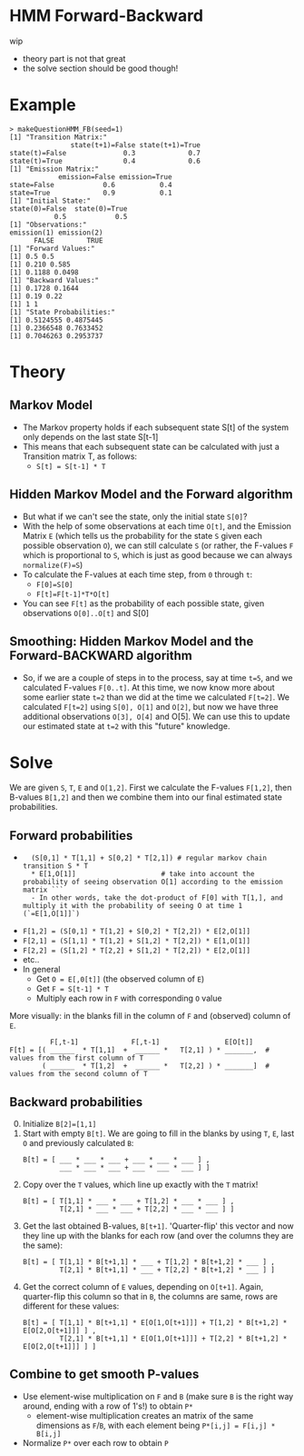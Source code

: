 HMM Forward-Backward
====================

wip
- theory part is not that great
- the solve section should be good though!

# Example
```
> makeQuestionHMM_FB(seed=1)
[1] "Transition Matrix:"
               state(t+1)=False state(t+1)=True
state(t)=False              0.3             0.7
state(t)=True               0.4             0.6
[1] "Emission Matrix:"
            emission=False emission=True
state=False            0.6           0.4
state=True             0.9           0.1
[1] "Initial State:"
state(0)=False  state(0)=True 
           0.5            0.5 
[1] "Observations:"
emission(1) emission(2) 
      FALSE        TRUE 
[1] "Forward Values:"
[1] 0.5 0.5
[1] 0.210 0.585
[1] 0.1188 0.0498
[1] "Backward Values:"
[1] 0.1728 0.1644
[1] 0.19 0.22
[1] 1 1
[1] "State Probabilities:"
[1] 0.5124555 0.4875445
[1] 0.2366548 0.7633452
[1] 0.7046263 0.2953737
```


# Theory
## Markov Model
- The Markov property holds if each subsequent state S[t] of the system only depends on the last state S[t-1]
- This means that each subsequent state can be calculated with just a Transition matrix T, as follows:
	- `S[t] = S[t-1] * T`

## Hidden Markov Model and the Forward algorithm
- But what if we can't see the state, only the initial state `S[0]`?
- With the help of some observations at each time `O[t]`, and the Emission Matrix `E` (which tells us the probability for the state `S` given each possible observation `O`), we can still calculate `S` (or rather, the F-values `F` which is proportional to `S`, which is just as good because we can always `normalize(F)=S`)
- To calculate the F-values at each time step, from `0` through `t`:
	- `F[0]=S[0]`
	- `F[t]=F[t-1]*T*O[t]`
- You can see `F[t]` as the probability of each possible state, given observations `O[0]..O[t]` and S[0]

## Smoothing: Hidden Markov Model and the Forward-BACKWARD algorithm

- So, if we are a couple of steps in to the process, say at time `t=5`, and we calculated F-values `F[0..t]`. At this time, we now know more about some earlier state `t=2` than we did at the time we calculated `F[t=2]`. We calculated `F[t=2]` using `S[0], O[1]` and  `O[2]`, but now we have three additional observations `O[3], O[4]` and O[5]. We can use this to update our estimated state at `t=2` with this "future" knowledge.

# Solve
We are given `S`, `T`, `E` and `O[1,2]`. First we calculate the F-values `F[1,2]`, then B-values `B[1,2]` and then we combine them into our final estimated state probabilities.

## Forward probabilities
- ```F[1,1] = 
	(S[0,1] * T[1,1] + S[0,2] * T[2,1]) # regular markov chain transition S * T
	* E[1,O[1]]						# take into account the probability of seeing observation O[1] according to the emission matrix ```
	- In other words, take the dot-product of F[0] with T[1,], and multiply it with the probability of seeing O at time 1 (`=E[1,O[1]]`)
- `F[1,2] = (S[0,1] * T[1,2] + S[0,2] * T[2,2]) * E[2,O[1]]`
- `F[2,1] = (S[1,1] * T[1,2] + S[1,2] * T[2,2]) * E[1,O[1]]`
- `F[2,2] = (S[1,2] * T[2,2] + S[1,2] * T[2,2]) * E[2,O[1]]`
- etc..
- In general
	- Get `O = E[,0[t]]` (the observed column of `E`)
	- Get `F = S[t-1] * T`
	- Multiply each row in `F` with corresponding `O` value

More visually: in the blanks fill in the column of `F` and (observed) column of `E`.
```
          F[,t-1]             F[,t-1]                E[O[t]]
F[t] = [( ______  * T[1,1]  +  ______ *   T[2,1] ) * _______,  # values from the first column of T
        ( ______  * T[1,2]  +  ______ *   T[2,2] ) * _______]  # values from the second column of T
```


## Backward probabilities
0. Initialize `B[2]=[1,1]`
1. Start with empty `B[t]`. We are going to fill in the blanks by using `T`, `E`, last `O` and previously calculated `B`:
	```
	B[t] = [ ___ * ___ * ___ + ___ * ___ * ___ ] ,
	         ___ * ___ * ___ + ___ * ___ * ___ ] ]
	```
2. Copy over the `T` values, which line up exactly with the `T` matrix!
	```
	B[t] = [ T[1,1] * ___ * ___ + T[1,2] * ___ * ___ ] ,
	         T[2,1] * ___ * ___ + T[2,2] * ___ * ___ ] ]
	```
3. Get the last obtained B-values, `B[t+1]`. 'Quarter-flip' this vector and now they line up with the blanks for each row (and over the columns they are the same):
	```
	B[t] = [ T[1,1] * B[t+1,1] * ___ + T[1,2] * B[t+1,2] * ___ ] ,
	         T[2,1] * B[t+1,1] * ___ + T[2,2] * B[t+1,2] * ___ ] ]
	```
4. Get the correct column of `E` values, depending on `O[t+1]`. Again, quarter-flip this column so that in `B`, the columns are same, rows are different for these values:
	```
	B[t] = [ T[1,1] * B[t+1,1] * E[O[1,O[t+1]]] + T[1,2] * B[t+1,2] * E[O[2,O[t+1]]] ] ,
	         T[2,1] * B[t+1,1] * E[O[1,O[t+1]]] + T[2,2] * B[t+1,2] * E[O[2,O[t+1]]] ] ]
	```


## Combine to get smooth P-values
- Use element-wise multiplication on `F` and `B` (make sure `B` is the right way around, ending with a row of 1's!) to obtain `P*`
	- element-wise multiplication creates an matrix of the same dimensions as `F`/`B`, with each element being `P*[i,j] = F[i,j] * B[i,j]`
- Normalize `P*` over each row to obtain `P`
